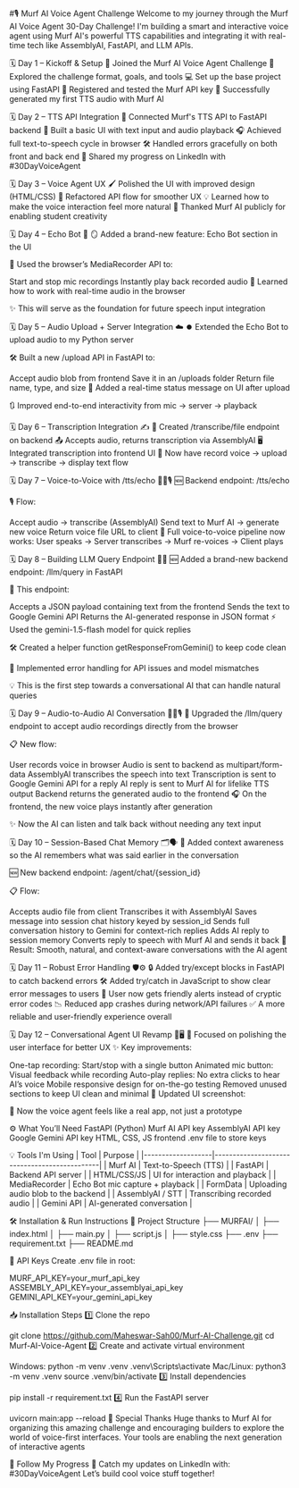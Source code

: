 #🎙️ Murf AI Voice Agent Challenge
Welcome to my journey through the Murf AI Voice Agent 30-Day Challenge! I'm building a smart and interactive voice agent using Murf AI's powerful TTS capabilities and integrating it with real-time tech like AssemblyAI, FastAPI, and LLM APIs.

🗓️ Day 1 – Kickoff & Setup
🚀 Joined the Murf AI Voice Agent Challenge
🧠 Explored the challenge format, goals, and tools
💻 Set up the base project using FastAPI
🔐 Registered and tested the Murf API key
🎉 Successfully generated my first TTS audio with Murf AI

🗓️ Day 2 – TTS API Integration
🔁 Connected Murf's TTS API to FastAPI backend
🧪 Built a basic UI with text input and audio playback
🎧 Achieved full text-to-speech cycle in browser
🛠️ Handled errors gracefully on both front and back end
📢 Shared my progress on LinkedIn with #30DayVoiceAgent

🗓️ Day 3 – Voice Agent UX
🖌️ Polished the UI with improved design (HTML/CSS)
🔄 Refactored API flow for smoother UX
💡 Learned how to make the voice interaction feel more natural
🙌 Thanked Murf AI publicly for enabling student creativity

🗓️ Day 4 – Echo Bot 🎤
🪞 Added a brand-new feature: Echo Bot section in the UI

🧩 Used the browser’s MediaRecorder API to:

Start and stop mic recordings
Instantly play back recorded audio
🧠 Learned how to work with real-time audio in the browser

✨ This will serve as the foundation for future speech input integration

🗓️ Day 5 – Audio Upload + Server Integration ☁️
⏺️ Extended the Echo Bot to upload audio to my Python server

🛠️ Built a new /upload API in FastAPI to:

Accept audio blob from frontend
Save it in an /uploads folder
Return file name, type, and size
🔔 Added a real-time status message on UI after upload

🔃 Improved end-to-end interactivity from mic → server → playback

🗓️ Day 6 – Transcription Integration ✍️
🧵 Created /transcribe/file endpoint on backend
📤 Accepts audio, returns transcription via AssemblyAI
🖥️ Integrated transcription into frontend UI
📜 Now have record voice → upload → transcribe → display text flow

🗓️ Day 7 – Voice-to-Voice with /tts/echo 🎤🔄🎙️
🆕 Backend endpoint: /tts/echo

🎙️ Flow:

Accept audio → transcribe (AssemblyAI)
Send text to Murf AI → generate new voice
Return voice file URL to client
🔄 Full voice-to-voice pipeline now works: User speaks → Server transcribes → Murf re-voices → Client plays

🗓️ Day 8 – Building LLM Query Endpoint 🧠💬
🆕 Added a brand-new backend endpoint: /llm/query in FastAPI

📩 This endpoint:

Accepts a JSON payload containing text from the frontend
Sends the text to Google Gemini API
Returns the AI-generated response in JSON format
⚡ Used the gemini-1.5-flash model for quick replies

🛠️ Created a helper function getResponseFromGemini() to keep code clean

🚫 Implemented error handling for API issues and model mismatches

💡 This is the first step towards a conversational AI that can handle natural queries

🗓️ Day 9 – Audio-to-Audio AI Conversation 🎤🤖🎙️
🔄 Upgraded the /llm/query endpoint to accept audio recordings directly from the browser

📋 New flow:

User records voice in browser
Audio is sent to backend as multipart/form-data
AssemblyAI transcribes the speech into text
Transcription is sent to Google Gemini API for a reply
AI reply is sent to Murf AI for lifelike TTS output
Backend returns the generated audio to the frontend
🎧 On the frontend, the new voice plays instantly after generation

✨ Now the AI can listen and talk back without needing any text input

🗓️ Day 10 – Session-Based Chat Memory 🗂️🗣️
🧠 Added context awareness so the AI remembers what was said earlier in the conversation

🆕 New backend endpoint: /agent/chat/{session_id}

📋 Flow:

Accepts audio file from client
Transcribes it with AssemblyAI
Saves message into session chat history keyed by session_id
Sends full conversation history to Gemini for context-rich replies
Adds AI reply to session memory
Converts reply to speech with Murf AI and sends it back
🎯 Result: Smooth, natural, and context-aware conversations with the AI agent

🗓️ Day 11 – Robust Error Handling 🛡️⚙️
🔒 Added try/except blocks in FastAPI to catch backend errors
🛠️ Added try/catch in JavaScript to show clear error messages to users
📢 User now gets friendly alerts instead of cryptic error codes
📉 Reduced app crashes during network/API failures
✅ A more reliable and user-friendly experience overall

🗓️ Day 12 – Conversational Agent UI Revamp 🎨🖥️
🎯 Focused on polishing the user interface for better UX
✨ Key improvements:

One-tap recording: Start/stop with a single button
Animated mic button: Visual feedback while recording
Auto-play replies: No extra clicks to hear AI’s voice
Mobile responsive design for on-the-go testing
Removed unused sections to keep UI clean and minimal
📸 Updated UI screenshot:

🚀 Now the voice agent feels like a real app, not just a prototype

⚙️ What You’ll Need
FastAPI (Python)
Murf AI API key
AssemblyAI API key
Google Gemini API key
HTML, CSS, JS frontend
.env file to store keys

💡 Tools I'm Using
| Tool              | Purpose                                      |
|-------------------|----------------------------------------------|
| Murf AI           | Text-to-Speech (TTS)                         |
| FastAPI           | Backend API server                           |
| HTML/CSS/JS       | UI for interaction and playback              |
| MediaRecorder     | Echo Bot mic capture + playback              |
| FormData          | Uploading audio blob to the backend          |
| AssemblyAI / STT  | Transcribing recorded audio                   |
| Gemini API        | AI-generated conversation                    |

🛠 Installation & Run Instructions
📂 Project Structure
├── MURFAI/ 
│   ├── index.html
│   ├── main.py
│   ├── script.js
│   ├── style.css
├── .env
├── requirement.txt
├── README.md

🔑 API Keys
Create .env file in root:

MURF_API_KEY=your_murf_api_key
ASSEMBLY_API_KEY=your_assemblyai_api_key
GEMINI_API_KEY=your_gemini_api_key

📥 Installation Steps
1️⃣ Clone the repo

git clone https://github.com/Maheswar-Sah00/Murf-AI-Challenge.git
cd Murf-AI-Voice-Agent
2️⃣ Create and activate virtual environment

Windows:
python -m venv .venv
.venv\Scripts\activate
Mac/Linux:
python3 -m venv .venv
source .venv/bin/activate
3️⃣ Install dependencies

pip install -r requirement.txt
4️⃣ Run the FastAPI server

uvicorn main:app --reload
🙌 Special Thanks
Huge thanks to Murf AI for organizing this amazing challenge and encouraging builders to explore the world of voice-first interfaces. Your tools are enabling the next generation of interactive agents 

🔗 Follow My Progress
📍 Catch my updates on LinkedIn with: #30DayVoiceAgent Let’s build cool voice stuff together!
